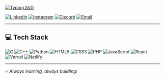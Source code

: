 
[![Typing SVG](https://readme-typing-svg.herokuapp.com?size=24&color=FF5733&width=500&lines=Hi,+I'm+Adarsh+Maurya;Web+Developer)](https://git.io/typing-svg)



[![LinkedIn](https://img.shields.io/badge/LinkedIn-0077B5?style=for-the-badge&logo=linkedin&logoColor=white)](https://linkedin.com/in/adarsh-maurya-6664a3327)
[![Instagram](https://img.shields.io/badge/Instagram-E4405F?style=for-the-badge&logo=instagram&logoColor=white)](https://instagram.com/__adarsh__up43)
[![Discord](https://img.shields.io/badge/Discord-5865F2?style=for-the-badge&logo=discord&logoColor=white)](https://discordapp.com/users/adarsh006392)
[![Email](https://img.shields.io/badge/Email-D14836?style=for-the-badge&logo=gmail&logoColor=white)](mailto:adarshmaurya8383@gmail.com)

---

## 💻 Tech Stack
![C](https://img.shields.io/badge/C-00599C?style=for-the-badge&logo=c&logoColor=white)
![C++](https://img.shields.io/badge/C++-00599C?style=for-the-badge&logo=cplusplus&logoColor=white)
![Python](https://img.shields.io/badge/Python-3776AB?style=for-the-badge&logo=python&logoColor=white)
![HTML5](https://img.shields.io/badge/HTML5-E34F26?style=for-the-badge&logo=html5&logoColor=white)
![CSS3](https://img.shields.io/badge/CSS3-1572B6?style=for-the-badge&logo=css3&logoColor=white)
![PHP](https://img.shields.io/badge/PHP-777BB4?style=for-the-badge&logo=php&logoColor=white)
![JavaScript](https://img.shields.io/badge/JavaScript-F7DF1E?style=for-the-badge&logo=javascript&logoColor=black)
![React](https://img.shields.io/badge/React-20232A?style=for-the-badge&logo=react&logoColor=61DAFB)
![Vercel](https://img.shields.io/badge/Vercel-000000?style=for-the-badge&logo=vercel&logoColor=white)
![Netlify](https://img.shields.io/badge/Netlify-00C7B7?style=for-the-badge&logo=netlify&logoColor=white)

---

⭐ *Always learning, always building!*  
